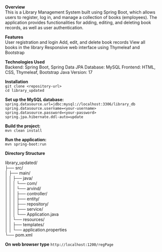 **Overview** <br>
This is a Library Management System built using Spring Boot, which allows users to register, log in, and manage a collection of books (employees). 
The application provides functionalities for adding, editing, and deleting book records, as well as user authentication.

**Features**<br>
User registration and login
Add, edit, and delete book records
View all books in the library
Responsive web interface using Thymeleaf and Bootstrap

**Technologies Used**<br>
Backend: Spring Boot, Spring Data JPA
Database: MySQL
Frontend: HTML, CSS, Thymeleaf, Bootstrap
Java Version: 17

**Installation** <br>
```git clone <repository-url>```  <br>
```cd library_updated```

**Set up the MySQL database:** <br>
``spring.datasource.url=jdbc:mysql://localhost:3306/library_db`` <br>
``spring.datasource.username=<your-username>`` <br>
``spring.datasource.password=<your-password>`` <br>
``spring.jpa.hibernate.ddl-auto=update`` <br>

**Build the project:** <br>
```mvn clean install```

**Run the application:** <br>
```mvn spring-boot:run```

**Directory Structure**

library_updated/ <br>
├── src/  <br>
│   ├── main/   <br>
│   │   ├── java/  <br>
│   │   │   └── com/   <br>
│   │   │       └── arvind/   <br>
│   │   │           ├── controller/   <br>
│   │   │           ├── entity/       <br>
│   │   │           ├── repository/     <br>
│   │   │           ├── service/       <br>
│   │   │           └── Application.java    <br>
│   │   └── resources/   <br>
│   │       ├── templates/   <br>
│   │       └── application.properties    <br>
└── pom.xml   <br>


**On web browser type**
```http://localhost:1200/regPage ```
